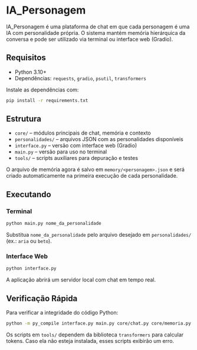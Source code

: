 # IA_Personagem

IA_Personagem é uma plataforma de chat em que cada personagem é uma IA com personalidade própria. O sistema mantém memória hierárquica da conversa e pode ser utilizado via terminal ou interface web (Gradio).

## Requisitos

- Python 3.10+
- Dependências: `requests`, `gradio`, `psutil`, `transformers`

Instale as dependências com:

```bash
pip install -r requirements.txt
```

## Estrutura

- `core/` – módulos principais de chat, memória e contexto
- `personalidades/` – arquivos JSON com as personalidades disponíveis
- `interface.py` – versão com interface web (Gradio)
- `main.py` – versão para uso no terminal
- `tools/` – scripts auxiliares para depuração e testes

O arquivo de memória agora é salvo em `memory/<personagem>.json` e será criado automaticamente na primeira execução de cada personalidade.

## Executando

### Terminal

```bash
python main.py nome_da_personalidade
```
Substitua `nome_da_personalidade` pelo arquivo desejado em `personalidades/` (ex.: `aria` ou `beto`).

### Interface Web

```bash
python interface.py
```

A aplicação abrirá um servidor local com chat em tempo real.

## Verificação Rápida

Para verificar a integridade do código Python:

```bash
python -m py_compile interface.py main.py core/chat.py core/memoria.py core/contexto.py core/resumo.py tools/debug_tokens.py tools/performance_test.py "tools/teste local.py"
```

Os scripts em `tools/` dependem da biblioteca `transformers` para calcular tokens. Caso ela não esteja instalada, esses scripts exibirão um erro.

